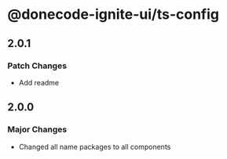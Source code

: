 # @donecode-ignite-ui/ts-config

## 2.0.1

### Patch Changes

- Add readme

## 2.0.0

### Major Changes

- Changed all name packages to all components
